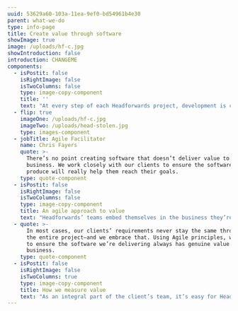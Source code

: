 ```yaml
---
uuid: 53629a60-103a-11ea-9ef0-bd54961b4e30
parent: what-we-do
type: info-page
title: Create value through software
showImage: true
image: /uploads/hf-c.jpg
showIntroduction: false
introduction: CHANGEME
components:
  - isPostit: false
    isRightImage: false
    isTwoColumns: false
    type: image-copy-component
    title: ''
    text: "At every step of each Headforwards project, development is centred around the clients’ objectives. This is how you know the software will be of genuine value to your overall business strategy.\n\nWhen a project begins with challenges to overcome and clear goals to accomplish, the result is always more valuable. That’s why Headforwards creates software with the client’s overall business objectives in mind.\r\n\nThat said, the people at Headforwards know that software development is rarely straightforward. That’s why they work closely with clients throughout the duration of a project to ensure the end result creates the most value for their business."
  - flip: true
    imageOne: /uploads/hf-c.jpg
    imageTwo: /uploads/head-stolen.jpg
    type: images-component
  - jobTitle: Agile Facilitator
    name: Chris Fayers
    quote: >-
      There’s no point creating software that doesn’t deliver value to the
      business. We work closely with our clients to ensure the software we
      produce will really help them reach their goals.
    type: quote-component
  - isPostit: false
    isRightImage: false
    isTwoColumns: false
    type: image-copy-component
    title: An agile approach to value
    text: "Headforwards’ teams embed themselves in the business they’re working with at the start of every project. It’s the best way to ensure they can understand and meet the client’s needs every step of the way. \r\n\nAgile principles are tightly integrated to the development lifecycle, which means teams can develop each iteration fast, and adapt quickly as requirements change."
  - quote: >-
      In most cases, our clients’ requirements never stay the same throughout
      the entire project—and we embrace that. Using Agile principles, we’re able
      to ensure the software we’re delivering always has genuine value to the
      business.
    type: quote-component
  - isPostit: false
    isRightImage: false
    isTwoColumns: true
    type: image-copy-component
    title: How we measure value
    text: "As an integral part of the client’s team, it’s easy for Headforwards to measure the value created and monitor a project’s success.\r\n\nThat’s why development is often just the start. Headforwards’ teams stay with clients after deployment to measure their impact, identifying metrics like usage, user experience and stability, and updating software when needed."
---
```


